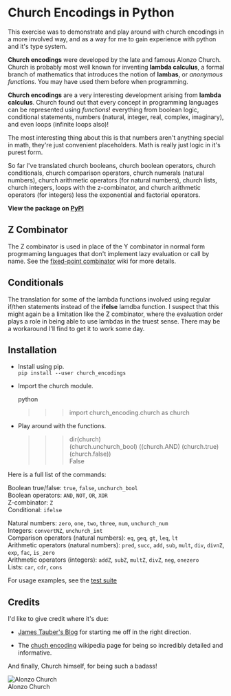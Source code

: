 # Church Encodings in Python

This exercise was to demonstrate and play around with church encodings in a more involved way, and as a way for me to gain experience with python and it's type system.

**Church encodings** were developed by the late and famous Alonzo Church. Church is probably most well known for inventing **lambda calculus**, a formal branch of mathematics that introduces the notion of **lambas**, or *anonymous functions*. You may have used them before when programming.

**Church encodings** are a very interesting development arising from **lambda calculus**. Church found out that every concept in programming languages can be represented using *functions*! everything from boolean logic, conditional statements, numbers (natural, integer, real, complex, imaginary), and even loops (infinite loops also)!

The most interesting thing about this is that numbers aren't anything special in math, they're just convenient placeholders. Math is really just logic in it's purest form.

So far I've translated church booleans, church boolean operators, church conditionals, church comparison operators, church numerals (natural numbers), church arithmetic operators (for natural numbers), church lists, church integers, loops with the z-combinator, and church arithmetic operators (for integers) less the exponential and factorial operators. 

**View the package on [PyPI](http://pypi.python.org/pypi/church_encoding/0.1)**


## Z Combinator

The Z combinator is used in place of the Y combinator in normal form progrmaming languages that don't implement lazy evaluation or call by name. See the [fixed-point combinator](https://en.wikipedia.org/wiki/Fixed-point_combinator) wiki for more details.


## Conditionals

The translation for some of the lambda functions involved using regular if/then statements instead of the **ifelse** lamdba function. I suspect that this might again be a limitation like the Z combinator, where the evaluation order plays a role in being able to use lambdas in the truest sense. There may be a workaround I'll find to get it to work some day.


## Installation

* Install using pip.  
   ``pip install --user church_encodings``

* Import the church module.  


    python    
    >>> import church_encoding.church as church


* Play around with the functions.  
   

    >>> dir(church)  
    >>> (church.unchurch_bool) ((church.AND) (church.true) (church.false))  
    False  


Here is a full list of the commands:  

Boolean true/false: ``true``, ``false``, ``unchurch_bool``  
Boolean operators: ``AND``, ``NOT``, ``OR``, ``XOR``  
Z-combinator: ``Z``  
Conditional: ``ifelse``  

Natural numbers: ``zero``, ``one``, ``two``, ``three``, ``num``, ``unchurch_num``  
Integers: ``convertNZ``, ``unchurch_int``  
Comparison operators (natural numbers): ``eq``, ``geq``, ``gt``, ``leq``, ``lt``  
Arithmetic operators (natural numbers): ``pred``, ``succ``, ``add``, ``sub``, ``mult``, ``div``, ``divnZ``, ``exp``, ``fac``, ``is_zero``  
Arithmetic operators (integers): ``addZ``, ``subZ``, ``multZ``, ``divZ``, ``neg``, ``onezero``  
Lists: ``car``, ``cdr``, ``cons``  


For usage examples, see the [test suite](https://github.com/Risto-Stevcev/python-church-encodings/blob/master/church-encoding/test/church_test.py)


## Credits

I'd like to give credit where it's due:

* [James Tauber's Blog](http://jtauber.com/blog/2008/11/26/church_encoding_in_python/) for starting me off in the right direction.  

* The [chuch encoding](https://en.wikipedia.org/wiki/Church_encoding) wikipedia page for being so incredibly detailed and informative.  

And finally, Church himself, for being such a badass!  

![Alonzo Church](https://upload.wikimedia.org/wikipedia/en/a/a6/Alonzo_Church.jpg)  
Alonzo Church
